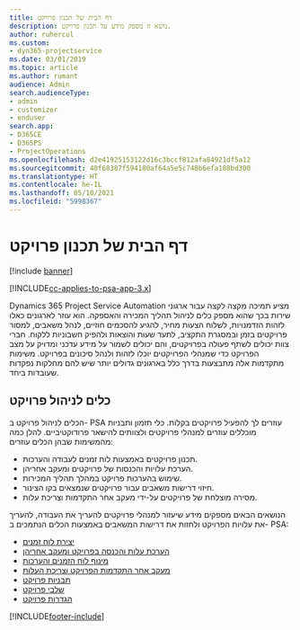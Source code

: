 ```yaml
---
title: דף הבית של תכנון פרויקט
description: נושא זו מספק מידע על תכנון פרויקט.
author: ruhercul
ms.custom:
- dyn365-projectservice
ms.date: 03/01/2019
ms.topic: article
ms.author: rumant
audience: Admin
search.audienceType:
- admin
- customizer
- enduser
search.app:
- D365CE
- D365PS
- ProjectOperations
ms.openlocfilehash: d2e41925153122d16c3bccf812afa84921df5a12
ms.sourcegitcommit: 40f68387f594180af64a5e5c748b6efa188bd300
ms.translationtype: HT
ms.contentlocale: he-IL
ms.lasthandoff: 05/10/2021
ms.locfileid: "5998367"
---
```

# <a name="project-planning-home-page"></a>דף הבית של תכנון פרויקט

[!include [banner](../includes/psa-now-project-operations.md)]

[!INCLUDE[cc-applies-to-psa-app-3.x](../includes/cc-applies-to-psa-app-3x.md)]

Dynamics 365 Project Service Automation מציע תמיכה מקצה לקצה עבור ארגוני שירות בכך שהוא מספק כלים לניהול תהליך המכירה והאספקה. הוא עוזר לארגונים כאלו לזהות הזדמנויות, לשלוח הצעות מחיר, להגיע להסכמים חוזיים, לנהל משאבים, למסור פרויקטים בזמן ובמסגרת התקציב, לתעד שעות והוצאות ולהפיק חשבוניות ללקוח. חברי צוות יכולים לשתף פעולה בפרויקטים, והם יכולים לשמור על מידע עדכני ומדויק על מצב הפרויקט כדי שמנהלי הפרויקטים יוכלו לזהות ולנהל סיכונים בפרויקט. משימות מתקדמות אלה מתבצעות בדרך כלל בארגונים גדולים יותר שיש להם מחלקות נפקדות שעובדות ביחד.

## <a name="project-management-tools"></a>כלים לניהול פרויקט

הכלים לניהול פרויקט ב- PSA עוזרים לך להפעיל פרויקטים בקלות. כלי תזמון ותבניות מוכללים עוזרים למנהלי פרויקטים ולצוותים להישאר פרודוקטיביים. להלן כמה מהמשימות שבהן הכלים עוזרים:

- תכנון פרויקטים באמצעות לוח זמנים לעבודה והערכות.
- הערכת עלויות והכנסות של פרויקטים ומעקב אחריהן.
- שימוש בהערכות פרויקט במהלך תהליך המכירות.
- חיזוי דרישות משאבים עבור פרויקטים שנמצאים בקו הצינור.
- מסירה מוצלחת של פרויקטים על-ידי מעקב אחר התקדמות וצריכת עלות.

הנושאים הבאים מספקים מידע שיעזור למנהלי פרויקטים להעריך את העבודה, להעריך את עלויות הפרויקט ולחזות את דרישות המשאבים באמצעות הכלים הנתמכים ב- PSA:

- [יצירת לוח זמנים](project-creating.md)
- [הערכת עלות והכנסה בפרויקט ומעקב אחריהן](project-estimating.md)
- [מינוף לוח הזמנים והערכות](project-leveraging.md)
- [מעקב אחר התקדמות הפרויקט וצריכת העלות](project-tracking.md)
- [תבניות פרויקט](project-templates.md)
- [שלבי פרויקט](project-stages.md)
- [הגדרות פרויקט](project-settings.md)


[!INCLUDE[footer-include](../includes/footer-banner.md)]